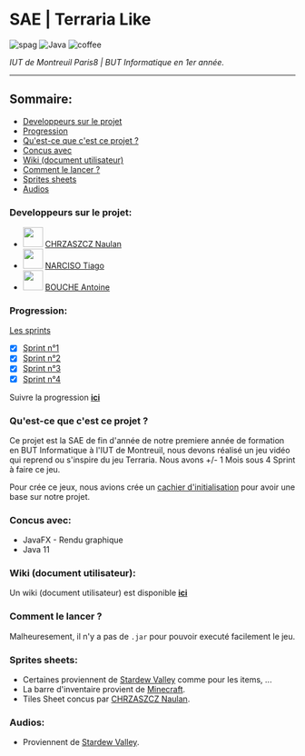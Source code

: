 # SAE | Terraria Like
![spag](https://forthebadge.com/images/badges/contains-tasty-spaghetti-code.svg) ![Java](https://forthebadge.com/images/badges/made-with-java.svg) ![coffee](https://forthebadge.com/images/badges/powered-by-coffee.svg)

*IUT de Montreuil Paris8 | BUT Informatique en 1er année.*

---

## Sommaire:
- [Developpeurs sur le projet](https://github.com/NaulaN/SAE-Terraria-Like/blob/master/README.md#developpeurs-sur-le-projet)
- [Progression](https://github.com/NaulaN/SAE-Terraria-Like/blob/master/README.md#progression)
- [Qu'est-ce que c'est ce projet ?](https://github.com/NaulaN/SAE-Terraria-Like/blob/master/README.md#quest-ce-que-cest-ce-projet-)
- [Concus avec](https://github.com/NaulaN/SAE-Terraria-Like/blob/master/README.md#concus-avec)
- [Wiki (document utilisateur)](https://github.com/NaulaN/SAE-Terraria-Like/blob/master/README.md#wiki-document-utilisateur)
- [Comment le lancer ?](https://github.com/NaulaN/SAE-Terraria-Like/blob/master/README.md#comment-le-lancer-)
- [Sprites sheets](https://github.com/NaulaN/SAE-Terraria-Like/blob/master/README.md#sprites-sheets)
- [Audios](https://github.com/NaulaN/SAE-Terraria-Like/blob/master/README.md#audio)

### Developpeurs sur le projet:
- <code><img style="width: 35px; height: 35px" src="https://avatars.githubusercontent.com/u/67024770?v=4"/></code> [CHRZASZCZ Naulan](https://github.com/NaulaN)
- <code><img style="width: 35px; height: 35px" src="https://avatars.githubusercontent.com/u/95338528?v=4"/></code> [NARCISO Tiago](https://github.com/almerion)
- <code><img style="width: 35px; height: 35px" src="https://avatars.githubusercontent.com/u/96045738?v=4"/></code> [BOUCHE Antoine](https://github.com/TheblackReaper060303)

### Progression:
[Les sprints](https://github.com/NaulaN/SAE-Terraria-Like/releases)
- [X] [Sprint n°1](https://github.com/NaulaN/SAE-Terraria-Like/releases/tag/sprints)
- [X] [Sprint n°2](https://github.com/NaulaN/SAE-Terraria-Like/releases/tag/Sprint_n%C3%82%C2%B02)
- [X] [Sprint n°3](https://github.com/NaulaN/SAE-Terraria-Like/releases/tag/Sprint_n%C2%B03)
- [X] [Sprint n°4](https://github.com/NaulaN/SAE-Terraria-Like/releases/tag/Sprint_n%C2%B04)

Suivre la progression [**ici**](https://github.com/users/NaulaN/projects/2)

### Qu'est-ce que c'est ce projet ?
Ce projet est la SAE de fin d'année de notre premiere année de formation en BUT Informatique à l'IUT de Montreuil, nous devons réalisé un jeu vidéo qui reprend ou s'inspire du jeu Terraria. Nous avons +/- 1 Mois sous 4 Sprint à faire ce jeu.

Pour crée ce jeux, nous avions crée un [cachier d'initialisation](https://github.com/NaulaN/SAE-Terraria-Like/blob/master/Cahier_d'initialisation.pdf) pour avoir une base sur notre projet.

### Concus avec:
- JavaFX - Rendu graphique
- Java 11

### Wiki (document utilisateur):
Un wiki (document utilisateur) est disponible [**ici**](https://github.com/NaulaN/SAE-Terraria-Like/wiki/Document-utilisateur)

### Comment le lancer ?
Malheuresement, il n'y a pas de `.jar` pour pouvoir executé facilement le jeu.

### Sprites sheets:
- Certaines proviennent de [Stardew Valley](https://www.stardewvalley.net/) comme pour les items, ...
- La barre d'inventaire provient de [Minecraft](https://www.minecraft.net/fr-fr).
- Tiles Sheet concus par  [CHRZASZCZ Naulan](https://www.chrz-development.fr/).

### Audios:
- Proviennent de [Stardew Valley](https://www.stardewvalley.net/).
